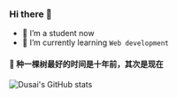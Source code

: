 ### Hi there 👋

<!--
**forcejie/forcejie** is a ✨ _special_ ✨ repository because its `README.md` (this file) appears on your GitHub profile.

Here are some ideas to get you started:

- 🔭 I’m a student now
- 🌱 I’m currently learning `Web development`
- 💜 种一棵树最好的时间是十年前，其次是现在
-->

- 🔭 I’m a student now
- 🌱 I’m currently learning `Web development`
#### 💜 种一棵树最好的时间是十年前，其次是现在


![Dusai's GitHub stats](https://github-readme-stats.vercel.app/api?username=forcejie&show_icons=true&theme=buefy)
